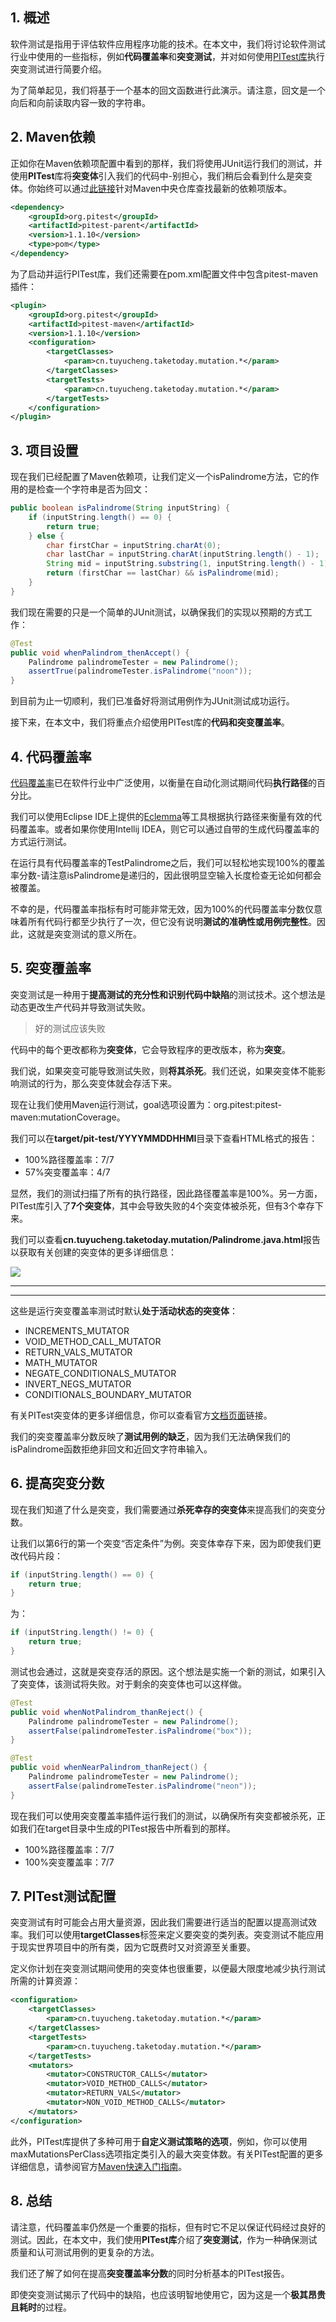 ## 1. 概述

软件测试是指用于评估软件应用程序功能的技术。在本文中，我们将讨论软件测试行业中使用的一些指标，例如**代码覆盖率**和**突变测试**，并对如何使用[PITest库](http://pitest.org/)执行突变测试进行简要介绍。

为了简单起见，我们将基于一个基本的回文函数进行此演示。请注意，回文是一个向后和向前读取内容一致的字符串。

## 2. Maven依赖

正如你在Maven依赖项配置中看到的那样，我们将使用JUnit运行我们的测试，并使用**PITest**库将**突变体**引入我们的代码中-别担心，我们稍后会看到什么是突变体。你始终可以通过[此链接](https://central.sonatype.com/artifact/org.pitest/pitest-parent/1.11.4)针对Maven中央仓库查找最新的依赖项版本。

```xml
<dependency>
    <groupId>org.pitest</groupId>
    <artifactId>pitest-parent</artifactId>
    <version>1.1.10</version>
    <type>pom</type>
</dependency>
```

为了启动并运行PITest库，我们还需要在pom.xml配置文件中包含pitest-maven插件：

```xml
<plugin>
    <groupId>org.pitest</groupId>
    <artifactId>pitest-maven</artifactId>
    <version>1.1.10</version>
    <configuration>
        <targetClasses>
            <param>cn.tuyucheng.taketoday.mutation.*</param>
        </targetClasses>
        <targetTests>
            <param>cn.tuyucheng.taketoday.mutation.*</param>
        </targetTests>
    </configuration>
</plugin>
```

## 3. 项目设置

现在我们已经配置了Maven依赖项，让我们定义一个isPalindrome方法，它的作用的是检查一个字符串是否为回文：

```java
public boolean isPalindrome(String inputString) {
    if (inputString.length() == 0) {
        return true;
    } else {
        char firstChar = inputString.charAt(0);
        char lastChar = inputString.charAt(inputString.length() - 1);
        String mid = inputString.substring(1, inputString.length() - 1);
        return (firstChar == lastChar) && isPalindrome(mid);
    }
}
```

我们现在需要的只是一个简单的JUnit测试，以确保我们的实现以预期的方式工作：

```java
@Test
public void whenPalindrom_thenAccept() {
    Palindrome palindromeTester = new Palindrome();
    assertTrue(palindromeTester.isPalindrome("noon"));
}
```

到目前为止一切顺利，我们已准备好将测试用例作为JUnit测试成功运行。

接下来，在本文中，我们将重点介绍使用PITest库的**代码和突变覆盖率**。

## 4. 代码覆盖率

[代码覆盖率](https://www.baeldung.com/cs/code-coverage)已在软件行业中广泛使用，以衡量在自动化测试期间代码**执行路径**的百分比。

我们可以使用Eclipse IDE上提供的[Eclemma](http://www.eclemma.org/index.html)等工具根据执行路径来衡量有效的代码覆盖率。或者如果你使用Intellij IDEA，则它可以通过自带的生成代码覆盖率的方式运行测试。

在运行具有代码覆盖率的TestPalindrome之后，我们可以轻松地实现100%的覆盖率分数-请注意isPalindrome是递归的，因此很明显空输入长度检查无论如何都会被覆盖。

不幸的是，代码覆盖率指标有时可能非常无效，因为100%的代码覆盖率分数仅意味着所有代码行都至少执行了一次，但它没有说明**测试的准确性或用例完整性**。因此，这就是突变测试的意义所在。

## 5. 突变覆盖率

突变测试是一种用于**提高测试的充分性和识别代码中缺陷**的测试技术。这个想法是动态更改生产代码并导致测试失败。

> 好的测试应该失败

代码中的每个更改都称为**突变体**，它会导致程序的更改版本，称为**突变**。

我们说，如果突变可能导致测试失败，则**将其杀死**。我们还说，如果突变体不能影响测试的行为，那么突变体就会存活下来。

现在让我们使用Maven运行测试，goal选项设置为：org.pitest:pitest-maven:mutationCoverage。

我们可以在**target/pit-test/YYYYMMDDHHMI**目录下查看HTML格式的报告：

- 100%路径覆盖率：7/7
- 57%突变覆盖率：4/7

显然，我们的测试扫描了所有的执行路径，因此路径覆盖率是100%。另一方面，PITest库引入了**7个突变体**，其中会导致失败的4个突变体被杀死，但有3个幸存下来。

我们可以查看**cn.tuyucheng.taketoday.mutation/Palindrome.java.html**报告以获取有关创建的突变体的更多详细信息：

<img src="../assets/img_10.png">

------



------

这些是运行突变覆盖率测试时默认**处于活动状态的突变体**：

- INCREMENTS_MUTATOR
- VOID_METHOD_CALL_MUTATOR
- RETURN_VALS_MUTATOR
- MATH_MUTATOR
- NEGATE_CONDITIONALS_MUTATOR
- INVERT_NEGS_MUTATOR
- CONDITIONALS_BOUNDARY_MUTATOR

有关PITest突变体的更多详细信息，你可以查看官方[文档页面](http://pitest.org/quickstart/mutators/)链接。

我们的突变覆盖率分数反映了**测试用例的缺乏**，因为我们无法确保我们的isPalindrome函数拒绝非回文和近回文字符串输入。

## 6. 提高突变分数

现在我们知道了什么是突变，我们需要通过**杀死幸存的突变体**来提高我们的突变分数。

让我们以第6行的第一个突变“否定条件”为例。突变体幸存下来，因为即使我们更改代码片段：

```java
if (inputString.length() == 0) {
    return true;
}
```

为：

```java
if (inputString.length() != 0) {
    return true;
}
```

测试也会通过，这就是突变存活的原因。这个想法是实施一个新的测试，如果引入了突变体，该测试将失败。对于剩余的突变体也可以这样做。

```java
@Test
public void whenNotPalindrom_thanReject() {
    Palindrome palindromeTester = new Palindrome();
    assertFalse(palindromeTester.isPalindrome("box"));
}

@Test
public void whenNearPalindrom_thanReject() {
    Palindrome palindromeTester = new Palindrome();
    assertFalse(palindromeTester.isPalindrome("neon"));
}
```

现在我们可以使用突变覆盖率插件运行我们的测试，以确保所有突变都被杀死，正如我们在target目录中生成的PITest报告中所看到的那样。

- 100%路径覆盖率：7/7
- 100%突变覆盖率：7/7

## 7. PITest测试配置

突变测试有时可能会占用大量资源，因此我们需要进行适当的配置以提高测试效率。我们可以使用**targetClasses**标签来定义要突变的类列表。突变测试不能应用于现实世界项目中的所有类，因为它既费时又对资源至关重要。

定义你计划在突变测试期间使用的突变体也很重要，以便最大限度地减少执行测试所需的计算资源：

```xml
<configuration>
    <targetClasses>
        <param>cn.tuyucheng.taketoday.mutation.*</param>
    </targetClasses>
    <targetTests>
        <param>cn.tuyucheng.taketoday.mutation.*</param>
    </targetTests>
    <mutators>
        <mutator>CONSTRUCTOR_CALLS</mutator>
        <mutator>VOID_METHOD_CALLS</mutator>
        <mutator>RETURN_VALS</mutator>
        <mutator>NON_VOID_METHOD_CALLS</mutator>
    </mutators>
</configuration>
```

此外，PITest库提供了多种可用于**自定义测试策略的选项**，例如，你可以使用maxMutationsPerClass选项指定类引入的最大突变体数。有关PITest配置的更多详细信息，请参阅官方[Maven快速入门指南](http://pitest.org/quickstart/maven/)。

## 8. 总结

请注意，代码覆盖率仍然是一个重要的指标，但有时它不足以保证代码经过良好的测试。因此，在本文中，我们使用**PITest库**介绍了**突变测试**，作为一种确保测试质量和认可测试用例的更复杂的方法。

我们还了解了如何在提高**突变覆盖率分数**的同时分析基本的PITest报告。

即使突变测试揭示了代码中的缺陷，也应该明智地使用它，因为这是一个**极其昂贵且耗时**的过程。